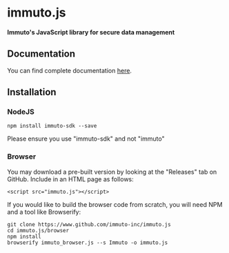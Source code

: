 # immuto.js

#### Immuto's JavaScript library for secure data management

## Documentation
You can find complete documentation <a href="https://www.immuto.io/api-documentation"> here</a>. 

## Installation

### NodeJS
```
npm install immuto-sdk --save
```
Please ensure you use "immuto-sdk" and not "immuto"

### Browser
You may download a pre-built version by looking at the "Releases" tab on GitHub. Include
in an HTML page as follows:
```
<script src="immuto.js"></script>
```

If you would like to build the browser code from scratch, you will need NPM and a tool like Browserify:
```
git clone https://www.github.com/immuto-inc/immuto.js
cd immuto.js/browser
npm install
browserify immuto_browser.js --s Immuto -o immuto.js
```
